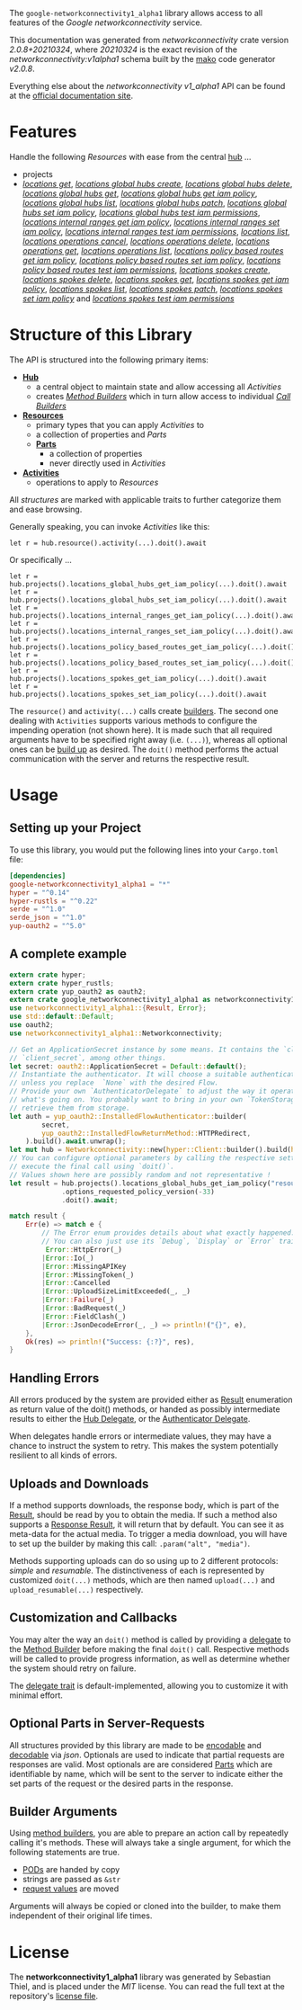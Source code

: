 <!---
DO NOT EDIT !
This file was generated automatically from 'src/mako/api/README.md.mako'
DO NOT EDIT !
-->
The `google-networkconnectivity1_alpha1` library allows access to all features of the *Google networkconnectivity* service.

This documentation was generated from *networkconnectivity* crate version *2.0.8+20210324*, where *20210324* is the exact revision of the *networkconnectivity:v1alpha1* schema built by the [mako](http://www.makotemplates.org/) code generator *v2.0.8*.

Everything else about the *networkconnectivity* *v1_alpha1* API can be found at the
[official documentation site](https://cloud.google.com/network-connectivity/docs).
# Features

Handle the following *Resources* with ease from the central [hub](https://docs.rs/google-networkconnectivity1_alpha1/2.0.8+20210324/google_networkconnectivity1_alpha1/Networkconnectivity) ... 

* projects
 * [*locations get*](https://docs.rs/google-networkconnectivity1_alpha1/2.0.8+20210324/google_networkconnectivity1_alpha1/api::ProjectLocationGetCall), [*locations global hubs create*](https://docs.rs/google-networkconnectivity1_alpha1/2.0.8+20210324/google_networkconnectivity1_alpha1/api::ProjectLocationGlobalHubCreateCall), [*locations global hubs delete*](https://docs.rs/google-networkconnectivity1_alpha1/2.0.8+20210324/google_networkconnectivity1_alpha1/api::ProjectLocationGlobalHubDeleteCall), [*locations global hubs get*](https://docs.rs/google-networkconnectivity1_alpha1/2.0.8+20210324/google_networkconnectivity1_alpha1/api::ProjectLocationGlobalHubGetCall), [*locations global hubs get iam policy*](https://docs.rs/google-networkconnectivity1_alpha1/2.0.8+20210324/google_networkconnectivity1_alpha1/api::ProjectLocationGlobalHubGetIamPolicyCall), [*locations global hubs list*](https://docs.rs/google-networkconnectivity1_alpha1/2.0.8+20210324/google_networkconnectivity1_alpha1/api::ProjectLocationGlobalHubListCall), [*locations global hubs patch*](https://docs.rs/google-networkconnectivity1_alpha1/2.0.8+20210324/google_networkconnectivity1_alpha1/api::ProjectLocationGlobalHubPatchCall), [*locations global hubs set iam policy*](https://docs.rs/google-networkconnectivity1_alpha1/2.0.8+20210324/google_networkconnectivity1_alpha1/api::ProjectLocationGlobalHubSetIamPolicyCall), [*locations global hubs test iam permissions*](https://docs.rs/google-networkconnectivity1_alpha1/2.0.8+20210324/google_networkconnectivity1_alpha1/api::ProjectLocationGlobalHubTestIamPermissionCall), [*locations internal ranges get iam policy*](https://docs.rs/google-networkconnectivity1_alpha1/2.0.8+20210324/google_networkconnectivity1_alpha1/api::ProjectLocationInternalRangeGetIamPolicyCall), [*locations internal ranges set iam policy*](https://docs.rs/google-networkconnectivity1_alpha1/2.0.8+20210324/google_networkconnectivity1_alpha1/api::ProjectLocationInternalRangeSetIamPolicyCall), [*locations internal ranges test iam permissions*](https://docs.rs/google-networkconnectivity1_alpha1/2.0.8+20210324/google_networkconnectivity1_alpha1/api::ProjectLocationInternalRangeTestIamPermissionCall), [*locations list*](https://docs.rs/google-networkconnectivity1_alpha1/2.0.8+20210324/google_networkconnectivity1_alpha1/api::ProjectLocationListCall), [*locations operations cancel*](https://docs.rs/google-networkconnectivity1_alpha1/2.0.8+20210324/google_networkconnectivity1_alpha1/api::ProjectLocationOperationCancelCall), [*locations operations delete*](https://docs.rs/google-networkconnectivity1_alpha1/2.0.8+20210324/google_networkconnectivity1_alpha1/api::ProjectLocationOperationDeleteCall), [*locations operations get*](https://docs.rs/google-networkconnectivity1_alpha1/2.0.8+20210324/google_networkconnectivity1_alpha1/api::ProjectLocationOperationGetCall), [*locations operations list*](https://docs.rs/google-networkconnectivity1_alpha1/2.0.8+20210324/google_networkconnectivity1_alpha1/api::ProjectLocationOperationListCall), [*locations policy based routes get iam policy*](https://docs.rs/google-networkconnectivity1_alpha1/2.0.8+20210324/google_networkconnectivity1_alpha1/api::ProjectLocationPolicyBasedRouteGetIamPolicyCall), [*locations policy based routes set iam policy*](https://docs.rs/google-networkconnectivity1_alpha1/2.0.8+20210324/google_networkconnectivity1_alpha1/api::ProjectLocationPolicyBasedRouteSetIamPolicyCall), [*locations policy based routes test iam permissions*](https://docs.rs/google-networkconnectivity1_alpha1/2.0.8+20210324/google_networkconnectivity1_alpha1/api::ProjectLocationPolicyBasedRouteTestIamPermissionCall), [*locations spokes create*](https://docs.rs/google-networkconnectivity1_alpha1/2.0.8+20210324/google_networkconnectivity1_alpha1/api::ProjectLocationSpokeCreateCall), [*locations spokes delete*](https://docs.rs/google-networkconnectivity1_alpha1/2.0.8+20210324/google_networkconnectivity1_alpha1/api::ProjectLocationSpokeDeleteCall), [*locations spokes get*](https://docs.rs/google-networkconnectivity1_alpha1/2.0.8+20210324/google_networkconnectivity1_alpha1/api::ProjectLocationSpokeGetCall), [*locations spokes get iam policy*](https://docs.rs/google-networkconnectivity1_alpha1/2.0.8+20210324/google_networkconnectivity1_alpha1/api::ProjectLocationSpokeGetIamPolicyCall), [*locations spokes list*](https://docs.rs/google-networkconnectivity1_alpha1/2.0.8+20210324/google_networkconnectivity1_alpha1/api::ProjectLocationSpokeListCall), [*locations spokes patch*](https://docs.rs/google-networkconnectivity1_alpha1/2.0.8+20210324/google_networkconnectivity1_alpha1/api::ProjectLocationSpokePatchCall), [*locations spokes set iam policy*](https://docs.rs/google-networkconnectivity1_alpha1/2.0.8+20210324/google_networkconnectivity1_alpha1/api::ProjectLocationSpokeSetIamPolicyCall) and [*locations spokes test iam permissions*](https://docs.rs/google-networkconnectivity1_alpha1/2.0.8+20210324/google_networkconnectivity1_alpha1/api::ProjectLocationSpokeTestIamPermissionCall)




# Structure of this Library

The API is structured into the following primary items:

* **[Hub](https://docs.rs/google-networkconnectivity1_alpha1/2.0.8+20210324/google_networkconnectivity1_alpha1/Networkconnectivity)**
    * a central object to maintain state and allow accessing all *Activities*
    * creates [*Method Builders*](https://docs.rs/google-networkconnectivity1_alpha1/2.0.8+20210324/google_networkconnectivity1_alpha1/client::MethodsBuilder) which in turn
      allow access to individual [*Call Builders*](https://docs.rs/google-networkconnectivity1_alpha1/2.0.8+20210324/google_networkconnectivity1_alpha1/client::CallBuilder)
* **[Resources](https://docs.rs/google-networkconnectivity1_alpha1/2.0.8+20210324/google_networkconnectivity1_alpha1/client::Resource)**
    * primary types that you can apply *Activities* to
    * a collection of properties and *Parts*
    * **[Parts](https://docs.rs/google-networkconnectivity1_alpha1/2.0.8+20210324/google_networkconnectivity1_alpha1/client::Part)**
        * a collection of properties
        * never directly used in *Activities*
* **[Activities](https://docs.rs/google-networkconnectivity1_alpha1/2.0.8+20210324/google_networkconnectivity1_alpha1/client::CallBuilder)**
    * operations to apply to *Resources*

All *structures* are marked with applicable traits to further categorize them and ease browsing.

Generally speaking, you can invoke *Activities* like this:

```Rust,ignore
let r = hub.resource().activity(...).doit().await
```

Or specifically ...

```ignore
let r = hub.projects().locations_global_hubs_get_iam_policy(...).doit().await
let r = hub.projects().locations_global_hubs_set_iam_policy(...).doit().await
let r = hub.projects().locations_internal_ranges_get_iam_policy(...).doit().await
let r = hub.projects().locations_internal_ranges_set_iam_policy(...).doit().await
let r = hub.projects().locations_policy_based_routes_get_iam_policy(...).doit().await
let r = hub.projects().locations_policy_based_routes_set_iam_policy(...).doit().await
let r = hub.projects().locations_spokes_get_iam_policy(...).doit().await
let r = hub.projects().locations_spokes_set_iam_policy(...).doit().await
```

The `resource()` and `activity(...)` calls create [builders][builder-pattern]. The second one dealing with `Activities` 
supports various methods to configure the impending operation (not shown here). It is made such that all required arguments have to be 
specified right away (i.e. `(...)`), whereas all optional ones can be [build up][builder-pattern] as desired.
The `doit()` method performs the actual communication with the server and returns the respective result.

# Usage

## Setting up your Project

To use this library, you would put the following lines into your `Cargo.toml` file:

```toml
[dependencies]
google-networkconnectivity1_alpha1 = "*"
hyper = "^0.14"
hyper-rustls = "^0.22"
serde = "^1.0"
serde_json = "^1.0"
yup-oauth2 = "^5.0"
```

## A complete example

```Rust
extern crate hyper;
extern crate hyper_rustls;
extern crate yup_oauth2 as oauth2;
extern crate google_networkconnectivity1_alpha1 as networkconnectivity1_alpha1;
use networkconnectivity1_alpha1::{Result, Error};
use std::default::Default;
use oauth2;
use networkconnectivity1_alpha1::Networkconnectivity;

// Get an ApplicationSecret instance by some means. It contains the `client_id` and 
// `client_secret`, among other things.
let secret: oauth2::ApplicationSecret = Default::default();
// Instantiate the authenticator. It will choose a suitable authentication flow for you, 
// unless you replace  `None` with the desired Flow.
// Provide your own `AuthenticatorDelegate` to adjust the way it operates and get feedback about 
// what's going on. You probably want to bring in your own `TokenStorage` to persist tokens and
// retrieve them from storage.
let auth = yup_oauth2::InstalledFlowAuthenticator::builder(
        secret,
        yup_oauth2::InstalledFlowReturnMethod::HTTPRedirect,
    ).build().await.unwrap();
let mut hub = Networkconnectivity::new(hyper::Client::builder().build(hyper_rustls::HttpsConnector::with_native_roots()), auth);
// You can configure optional parameters by calling the respective setters at will, and
// execute the final call using `doit()`.
// Values shown here are possibly random and not representative !
let result = hub.projects().locations_global_hubs_get_iam_policy("resource")
             .options_requested_policy_version(-33)
             .doit().await;

match result {
    Err(e) => match e {
        // The Error enum provides details about what exactly happened.
        // You can also just use its `Debug`, `Display` or `Error` traits
         Error::HttpError(_)
        |Error::Io(_)
        |Error::MissingAPIKey
        |Error::MissingToken(_)
        |Error::Cancelled
        |Error::UploadSizeLimitExceeded(_, _)
        |Error::Failure(_)
        |Error::BadRequest(_)
        |Error::FieldClash(_)
        |Error::JsonDecodeError(_, _) => println!("{}", e),
    },
    Ok(res) => println!("Success: {:?}", res),
}

```
## Handling Errors

All errors produced by the system are provided either as [Result](https://docs.rs/google-networkconnectivity1_alpha1/2.0.8+20210324/google_networkconnectivity1_alpha1/client::Result) enumeration as return value of
the doit() methods, or handed as possibly intermediate results to either the 
[Hub Delegate](https://docs.rs/google-networkconnectivity1_alpha1/2.0.8+20210324/google_networkconnectivity1_alpha1/client::Delegate), or the [Authenticator Delegate](https://docs.rs/yup-oauth2/*/yup_oauth2/trait.AuthenticatorDelegate.html).

When delegates handle errors or intermediate values, they may have a chance to instruct the system to retry. This 
makes the system potentially resilient to all kinds of errors.

## Uploads and Downloads
If a method supports downloads, the response body, which is part of the [Result](https://docs.rs/google-networkconnectivity1_alpha1/2.0.8+20210324/google_networkconnectivity1_alpha1/client::Result), should be
read by you to obtain the media.
If such a method also supports a [Response Result](https://docs.rs/google-networkconnectivity1_alpha1/2.0.8+20210324/google_networkconnectivity1_alpha1/client::ResponseResult), it will return that by default.
You can see it as meta-data for the actual media. To trigger a media download, you will have to set up the builder by making
this call: `.param("alt", "media")`.

Methods supporting uploads can do so using up to 2 different protocols: 
*simple* and *resumable*. The distinctiveness of each is represented by customized 
`doit(...)` methods, which are then named `upload(...)` and `upload_resumable(...)` respectively.

## Customization and Callbacks

You may alter the way an `doit()` method is called by providing a [delegate](https://docs.rs/google-networkconnectivity1_alpha1/2.0.8+20210324/google_networkconnectivity1_alpha1/client::Delegate) to the 
[Method Builder](https://docs.rs/google-networkconnectivity1_alpha1/2.0.8+20210324/google_networkconnectivity1_alpha1/client::CallBuilder) before making the final `doit()` call. 
Respective methods will be called to provide progress information, as well as determine whether the system should 
retry on failure.

The [delegate trait](https://docs.rs/google-networkconnectivity1_alpha1/2.0.8+20210324/google_networkconnectivity1_alpha1/client::Delegate) is default-implemented, allowing you to customize it with minimal effort.

## Optional Parts in Server-Requests

All structures provided by this library are made to be [encodable](https://docs.rs/google-networkconnectivity1_alpha1/2.0.8+20210324/google_networkconnectivity1_alpha1/client::RequestValue) and 
[decodable](https://docs.rs/google-networkconnectivity1_alpha1/2.0.8+20210324/google_networkconnectivity1_alpha1/client::ResponseResult) via *json*. Optionals are used to indicate that partial requests are responses 
are valid.
Most optionals are are considered [Parts](https://docs.rs/google-networkconnectivity1_alpha1/2.0.8+20210324/google_networkconnectivity1_alpha1/client::Part) which are identifiable by name, which will be sent to 
the server to indicate either the set parts of the request or the desired parts in the response.

## Builder Arguments

Using [method builders](https://docs.rs/google-networkconnectivity1_alpha1/2.0.8+20210324/google_networkconnectivity1_alpha1/client::CallBuilder), you are able to prepare an action call by repeatedly calling it's methods.
These will always take a single argument, for which the following statements are true.

* [PODs][wiki-pod] are handed by copy
* strings are passed as `&str`
* [request values](https://docs.rs/google-networkconnectivity1_alpha1/2.0.8+20210324/google_networkconnectivity1_alpha1/client::RequestValue) are moved

Arguments will always be copied or cloned into the builder, to make them independent of their original life times.

[wiki-pod]: http://en.wikipedia.org/wiki/Plain_old_data_structure
[builder-pattern]: http://en.wikipedia.org/wiki/Builder_pattern
[google-go-api]: https://github.com/google/google-api-go-client

# License
The **networkconnectivity1_alpha1** library was generated by Sebastian Thiel, and is placed 
under the *MIT* license.
You can read the full text at the repository's [license file][repo-license].

[repo-license]: https://github.com/Byron/google-apis-rsblob/main/LICENSE.md
